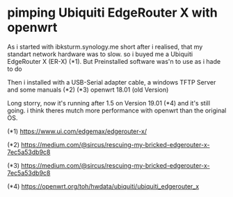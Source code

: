 # pimping Ubiquiti EdgeRouter X with openwrt

As i started with ibksturm.synology.me short after i realised, that my standart network hardware was to slow. so i buyed me a Ubiquiti EdgeRouter X (ER-X) (*1). But Preinstalled software was'n to use as i hade to do

Then i installed with a USB-Serial adapter cable, a windows TFTP Server and some manuals (*2) (*3) openwrt 18.01 (old Version)


Long storry, now it's running after 1.5 on Version 19.01 (*4) and it's still going. i think theres mutch more performance with openwrt than the original OS. 

(*1) https://www.ui.com/edgemax/edgerouter-x/

(*2) https://medium.com/@sircus/rescuing-my-bricked-edgerouter-x-7ec5a53db9c8

(*3) https://medium.com/@sircus/rescuing-my-bricked-edgerouter-x-7ec5a53db9c8

(*4) https://openwrt.org/toh/hwdata/ubiquiti/ubiquiti_edgerouter_x
